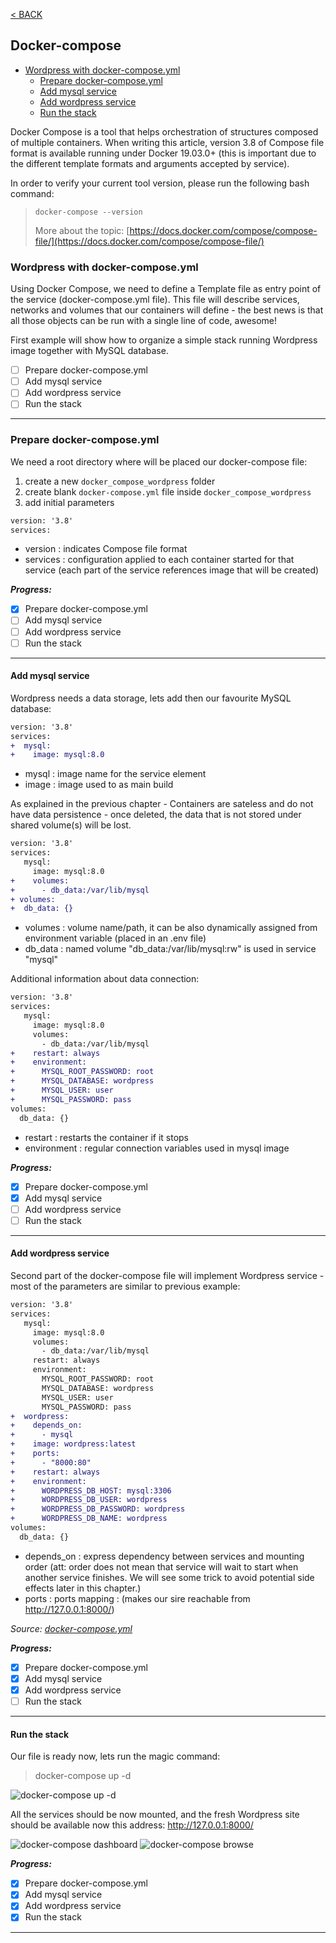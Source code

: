 
[< BACK ](../../README.md)

## Docker-compose

- [Wordpress with docker-compose.yml](#Wordpress-with-docker_-_compose.yml)
    - [Prepare docker-compose.yml](#Prepare-docker_-_compose.yml)
    - [Add mysql service](#Add-mysql-service)
    - [Add wordpress service](#Add-wordpress-service)
    - [Run the stack](#Run-the-stack)


Docker Compose is a tool that helps orchestration of structures composed of multiple containers.
When writing this article, version 3.8 of Compose file format is available running under Docker 19.03.0+ (this is important due to the different template formats and arguments accepted by service).

In order to verify your current tool version, please run the following bash command:

> `docker-compose --version`
>
> More about the topic:
>[https://docs.docker.com/compose/compose-file/](https://docs.docker.com/compose/compose-file/)

### Wordpress with docker-compose.yml

Using Docker Compose, we need to define a Template file as entry point of the service (docker-compose.yml file).
This file will describe services, networks and volumes that our containers will define - the best news is that all those objects can be run with a single line of code, awesome!

First example will show how to organize a simple stack running Wordpress image together with MySQL database.

- [ ] Prepare docker-compose.yml
- [ ] Add mysql service
- [ ] Add wordpress service
- [ ] Run the stack

---

### Prepare docker-compose.yml
We need a root directory where will be placed our docker-compose file:

1. create a new `docker_compose_wordpress` folder
2. create blank `docker-compose.yml` file inside `docker_compose_wordpress`
3. add initial parameters

```diff
version: '3.8'
services:
``` 

* version : indicates Compose file format
* services : configuration applied to each container started for that service (each part of the service references image that will be created)

***Progress:***
- [x] Prepare docker-compose.yml
- [ ] Add mysql service
- [ ] Add wordpress service
- [ ] Run the stack

---

#### Add mysql service

Wordpress needs a data storage, lets add then our favourite MySQL database:

```diff
version: '3.8'
services:
+  mysql:
+    image: mysql:8.0
```

* mysql : image name for the service element
* image : image used to as main build

As explained in the previous chapter - Containers are sateless and do not have data persistence - once deleted, the data that is not stored under shared volume(s) will be lost.

```diff
version: '3.8'
services:
   mysql:
     image: mysql:8.0
+    volumes:
+      - db_data:/var/lib/mysql
+ volumes:
+  db_data: {}
```

* volumes : volume name/path, it can be also dynamically assigned from environment variable (placed in an .env file)
* db_data : named volume "db_data:/var/lib/mysql:rw" is used in service "mysql"

Additional information about data connection:

```diff
version: '3.8'
services:
   mysql:
     image: mysql:8.0
     volumes:
       - db_data:/var/lib/mysql
+    restart: always
+    environment:
+      MYSQL_ROOT_PASSWORD: root
+      MYSQL_DATABASE: wordpress
+      MYSQL_USER: user
+      MYSQL_PASSWORD: pass
volumes:
  db_data: {}
```

* restart : restarts the container if it stops
* environment : regular connection variables used in mysql image

***Progress:***
- [x] Prepare docker-compose.yml
- [x] Add mysql service
- [ ] Add wordpress service
- [ ] Run the stack

---

#### Add wordpress service

Second part of the docker-compose file will implement Wordpress service - most of the parameters are similar to previous example:

```diff
version: '3.8'
services:
   mysql:
     image: mysql:8.0
     volumes:
       - db_data:/var/lib/mysql
     restart: always
     environment:
       MYSQL_ROOT_PASSWORD: root
       MYSQL_DATABASE: wordpress
       MYSQL_USER: user
       MYSQL_PASSWORD: pass
+  wordpress:
+    depends_on:
+      - mysql
+    image: wordpress:latest
+    ports:
+      - "8000:80"
+    restart: always
+    environment:
+      WORDPRESS_DB_HOST: mysql:3306
+      WORDPRESS_DB_USER: wordpress
+      WORDPRESS_DB_PASSWORD: wordpress
+      WORDPRESS_DB_NAME: wordpress
volumes:
  db_data: {}
```

* depends_on : express dependency between services and mounting order (att: order does not mean that service will wait to start when another service finishes. We will see some trick to avoid potential side effects later in this chapter.)
* ports : ports mapping <HOST>:<CONTAIER> (makes our sire reachable from http://127.0.0.1:8000/)

<cite>Source: [docker-compose.yml](src/docker-compose.yml)</cite>

***Progress:***
- [x] Prepare docker-compose.yml
- [x] Add mysql service
- [x] Add wordpress service
- [ ] Run the stack

---

#### Run the stack

Our file is ready now, lets run the magic command: 
 
> docker-compose up -d

![docker-compose up -d](src/docker-compose-wordpress.png)

All the services should be now mounted, and the fresh Wordpress site should be available now this address:  http://127.0.0.1:8000/

![docker-compose dashboard](src/docker-compose-wordpress-dashboard.png)
![docker-compose browse](src/docker-compose-wordpress-browser.png)

***Progress:***
- [x] Prepare docker-compose.yml
- [x] Add mysql service
- [x] Add wordpress service
- [x] Run the stack

---